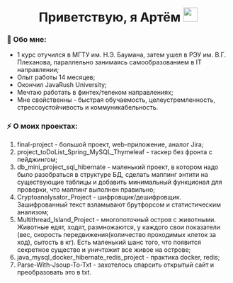 <h1 align="center">Приветствую, я Артём</a> 
<img src="https://github.com/blackcater/blackcater/raw/main/images/Hi.gif" height="32"/></h1>

<h3>🚶 Обо мне:</h3>

- 1 курс отучился в МГТУ им. Н.Э. Баумана, затем ушел в РЭУ им. В.Г. Плеханова, параллельно занимаясь самообразованием в IT направлении;
- Опыт работы 14 месяцев;
- Окончил JavaRush University;
- Мечтаю работать в финтех/телеком направлениях;
- Мне свойственны - быстрая обучаемость, целеустремленность, стрессоустойчивость и коммуникабельность.


<h3>⚡ О моих проектах:</h3>

 1. final-project - большой проект, web-приложение, аналог Jira;
 2. project_toDoList_Spring_MySQL_Thymeleaf - таскер без фронта с пейджингом;
 3. db_mini_project_sql_hibernate - маленький проект, в котором надо было разобраться в структуре БД, сделать маппинг энтити на существующие таблицы и добавить минимальный функционал для проверки, что маппинг выполнен правильно;
 4. Cryptoanalysator_Project - шифровщик/дешифровщик. Зашифрованный текст взламывают брутфорсом и статистическим анализом;
 5. Multithread_Island_Project - многопоточный остров с животными. Животные едят, ходят, размножаются, у каждого свои показатели (вес, скорость передвижения(количество проходимых клеток за ход), сытость в кг). Есть маленький шанс того, что появится секретное существо и уничтожит все живое на острове;
 6. java_mysql_docker_hibernate_redis_project - практика docker, redis;
 7. Parse-With-Jsoup-To-Txt - захотелось спарсить открытый сайт и преобразовать это в txt.


<!--
**Tommy-2277/Tommy-2277** is a ✨ _special_ ✨ repository because its `README.md` (this file) appears on your GitHub profile.

Here are some ideas to get you started:

- 🔭 I’m currently working on ...
- 🌱 I’m currently learning ...
- 👯 I’m looking to collaborate on ...
- 🤔 I’m looking for help with ...
- 💬 Ask me about ...
- 📫 How to reach me: ...
- 😄 Pronouns: ...
- ⚡ Fun fact: ...
-->
